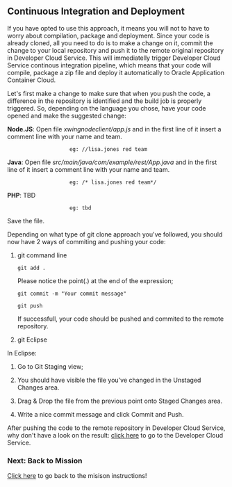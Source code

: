 ## Continuous Integration and Deployment ##

If you have opted to use this approach, it means you will not to have to worry about compilation, package and deployment. 
Since your code is already cloned, all you need to do is to make a change on it, commit the change to your local repository and push it to the remote original repository in Developer Cloud Service. This will immediatelly trigger Developer Cloud Service continous integration pipeline, which means that your code will compile, package a zip file and deploy it automatically to Oracle Application Container Cloud.

Let's first make a change to make sure that when you push the code, a difference in the repository is identified and the build job is properly triggered.
So, depending on the language you chose, have your code opened and make the suggested change:

 **Node.JS**: Open file *xwingnodeclient/app.js* and in the first line of it insert a comment line with your name and team. 
 
                        eg: //lisa.jones red team

 **Java**: Open file *src/main/java/com/example/rest/App.java* and in the first line of it insert a comment line with your name and team. 
 
                        eg: /* lisa.jones red team*/

 **PHP**: TBD
 
                        eg: tbd

Save the file.

Depending on what type of git clone approach you've followed, you should now have 2 ways of commiting and pushing your code:

1. git command line
  
       git add .
    Please notice the point(.) at the end of the expression;
       
       git commit -m "Your commit message"
    
       git push
    If successfull, your code should be pushed and commited to the remote repository.
    

2. git Eclipse 

  In Eclipse:
  1. Go to Git Staging view; 
  
  2. You should have visible the file you've changed in the Unstaged Changes area. 
  
  3. Drag & Drop the file from the previous point onto Staged Changes area. 
  
  4. Write a nice commit message and click Commit and Push.

After pushing the code to the remote repository in Developer Cloud Service, why don't have a look on the result:
[click here](scale.md) to go to the Developer Cloud Service.

### Next: Back to Mission ###

[Click here](../missions/deploy.md) to go back to the misison instructions!

